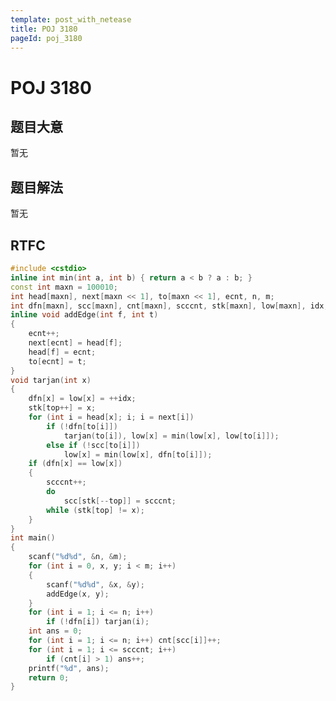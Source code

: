 ```yaml
---
template: post_with_netease
title: POJ 3180
pageId: poj_3180
---
```


# POJ 3180
<span id="poem"></span><script>$(function(){$.ajax('/api/poem?rnd='+Date.now()+Math.random()).done(function(data){$('#poem').text(data);});});</script>
## 题目大意
暂无

## 题目解法
暂无

## RTFC

```cpp
#include <cstdio>
inline int min(int a, int b) { return a < b ? a : b; }
const int maxn = 100010;
int head[maxn], next[maxn << 1], to[maxn << 1], ecnt, n, m;
int dfn[maxn], scc[maxn], cnt[maxn], scccnt, stk[maxn], low[maxn], idx, top;
inline void addEdge(int f, int t)
{
    ecnt++;
    next[ecnt] = head[f];
    head[f] = ecnt;
    to[ecnt] = t;
}
void tarjan(int x)
{
    dfn[x] = low[x] = ++idx;
    stk[top++] = x;
    for (int i = head[x]; i; i = next[i])
        if (!dfn[to[i]])
            tarjan(to[i]), low[x] = min(low[x], low[to[i]]);
        else if (!scc[to[i]])
            low[x] = min(low[x], dfn[to[i]]);
    if (dfn[x] == low[x])
    {
        scccnt++;
        do
            scc[stk[--top]] = scccnt;
        while (stk[top] != x);
    }
}
int main()
{
    scanf("%d%d", &n, &m);
    for (int i = 0, x, y; i < m; i++)
    {
        scanf("%d%d", &x, &y);
        addEdge(x, y);
    }
    for (int i = 1; i <= n; i++)
        if (!dfn[i]) tarjan(i);
    int ans = 0;
    for (int i = 1; i <= n; i++) cnt[scc[i]]++;
    for (int i = 1; i <= scccnt; i++)
        if (cnt[i] > 1) ans++;
    printf("%d", ans);
    return 0;
}
```
<div id="__comment"></div>
